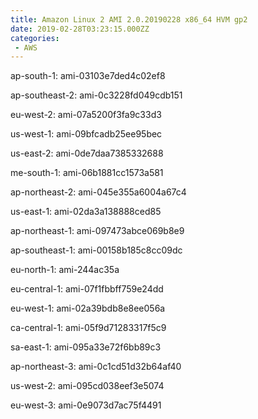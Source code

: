 ```yaml
---
title: Amazon Linux 2 AMI 2.0.20190228 x86_64 HVM gp2
date: 2019-02-28T03:23:15.000ZZ
categories:
 - AWS
---
```


ap-south-1: ami-03103e7ded4c02ef8

ap-southeast-2: ami-0c3228fd049cdb151

eu-west-2: ami-07a5200f3fa9c33d3

us-west-1: ami-09bfcadb25ee95bec

us-east-2: ami-0de7daa7385332688

me-south-1: ami-06b1881cc1573a581

ap-northeast-2: ami-045e355a6004a67c4

us-east-1: ami-02da3a138888ced85

ap-northeast-1: ami-097473abce069b8e9

ap-southeast-1: ami-00158b185c8cc09dc

eu-north-1: ami-244ac35a

eu-central-1: ami-07f1fbbff759e24dd

eu-west-1: ami-02a39bdb8e8ee056a

ca-central-1: ami-05f9d71283317f5c9

sa-east-1: ami-095a33e72f6bb89c3

ap-northeast-3: ami-0c1cd51d32b64af40

us-west-2: ami-095cd038eef3e5074

eu-west-3: ami-0e9073d7ac75f4491

